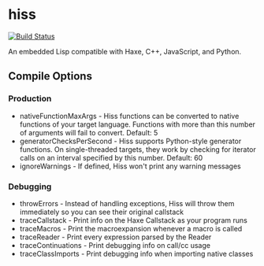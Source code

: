 # hiss

[![Build Status](https://travis-ci.org/hissvn/hiss.svg?branch=master)](https://travis-ci.org/hissvn/hiss)

An embedded Lisp compatible with Haxe, C++, JavaScript, and Python.

## Compile Options

### Production

* nativeFunctionMaxArgs - Hiss functions can be converted to native functions of your target language. Functions with more than this number of arguments will fail to convert. Default: 5
* generatorChecksPerSecond - Hiss supports Python-style generator functions. On single-threaded targets, they work by checking for iterator calls on an interval specified by this number. Default: 60
* ignoreWarnings - If defined, Hiss won't print any warning messages

### Debugging

* throwErrors - Instead of handling exceptions, Hiss will throw them immediately so you can see their original callstack
* traceCallstack - Print info on the Haxe Callstack as your program runs
* traceMacros - Print the macroexpansion whenever a macro is called
* traceReader - Print every expression parsed by the Reader
* traceContinuations - Print debugging info on call/cc usage
* traceClassImports - Print debugging info when importing native classes